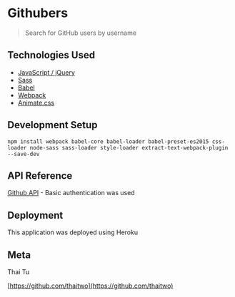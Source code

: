 # Githubers
> Search for GitHub users by username

## Technologies Used
* [JavaScript / jQuery](https://jquery.com/)
* [Sass](http://sass-lang.com/)
* [Babel](https://babeljs.io/)
* [Webpack](https://webpack.js.org/)
* [Animate.css](https://daneden.github.io/animate.css/)

## Development Setup
```
npm install webpack babel-core babel-loader babel-preset-es2015 css-loader node-sass sass-loader style-loader extract-text-webpack-plugin --save-dev
```

## API Reference
[Github API](https://developer.github.com/v3/) - Basic authentication was used

## Deployment
This application was deployed using Heroku

## Meta
Thai Tu

[https://github.com/thaitwo](https://github.com/thaitwo)